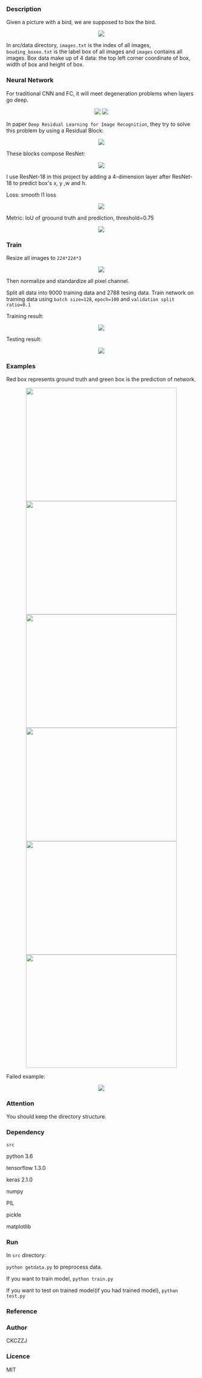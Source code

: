 ### Description

Given a picture with a bird, we are supposed to box the bird.

<div align=center><img  src="https://github.com/CKCZZJ/Image-Object-Localization/blob/master/img/before.png"/></div>

In src/data directory, ```images.txt``` is the index of all images, ```bouding_boxex.txt``` is the label box of all images and  ```images``` contains all images. Box data make up of 4 data: the top left corner coordinate of box, width of box and height of box. 



### Neural Network

For traditional CNN and FC, it will meet degeneration problems when layers go deep.

<div align="center">
<img  src="https://github.com/CKCZZJ/Image-Object-Localization/blob/master/img/degeneration1.png"/>

<img  src="https://github.com/CKCZZJ/Image-Object-Localization/blob/master/img/degeneration2.png"/>
</div>

In paper ```Deep Residual Learning for Image Recognition```, they try to solve this problem by using a Residual Block:

<div align=center><img  src="https://github.com/CKCZZJ/Image-Object-Localization/blob/master/img/ResidualBlock.png"/></div>

These blocks compose ResNet:

<div align=center><img  src="https://github.com/CKCZZJ/Image-Object-Localization/blob/master/img/ResNet.png"/></div>

I use ResNet-18 in this project by adding a 4-dimension layer after ResNet-18 to predict box's x, y ,w and h.

Loss: smooth l1 loss

<div align=center><img  src="https://github.com/CKCZZJ/Image-Object-Localization/blob/master/img/loss.png"/></div>

Metric: IoU of groound truth and prediction, threshold=0.75

<div align=center><img  src="https://github.com/CKCZZJ/Image-Object-Localization/blob/master/img/IoU.png"/></div>



### Train

Resize all images to ```224*224*3```

<div align=center><img  src="https://github.com/CKCZZJ/Image-Object-Localization/blob/master/img/after.png"/></div>

Then normalize and standardize all pixel channel.

Split all data into 9000 training data and 2788 tesing data. Train network on training data using ```batch size=128```, ```epoch=100``` and ```validation split ratio=0.1```

Training result:

<div align=center><img  src="https://github.com/CKCZZJ/Image-Object-Localization/blob/master/img/model.png"/></div>

Testing result:

<div align=center><img  src="https://github.com/CKCZZJ/Image-Object-Localization/blob/master/img/test.png"/></div>



### Examples

Red box represents ground truth and green box is the prediction of network.

<div align=center>
<img  height="300px" width="400px" src="https://github.com/CKCZZJ/Image-Object-Localization/blob/master/img/result1.png"/>
<img  height="300px" width="400px" src="https://github.com/CKCZZJ/Image-Object-Localization/blob/master/img/result2.png"/>
</div>
<div align=center>
<img   height="300px" width="400px" src="https://github.com/CKCZZJ/Image-Object-Localization/blob/master/img/result3.png"/>
<img   height="300px" width="400px" src="https://github.com/CKCZZJ/Image-Object-Localization/blob/master/img/result4.png"/>
</div>
<div align=center>
<img  height="300px" width="400px"  src="https://github.com/CKCZZJ/Image-Object-Localization/blob/master/img/result5.png"/>
<img   height="300px" width="400px" src="https://github.com/CKCZZJ/Image-Object-Localization/blob/master/img/result6.png"/>
</div>

Failed example:

<div align=center><img  src="https://github.com/CKCZZJ/Image-Object-Localization/blob/master/img/fail.png"/></div>



### Attention

You should keep the directory structure.



### Dependency

```src```

python 3.6

tensorflow 1.3.0

keras 2.1.0

numpy

PIL

pickle

matplotlib



### Run

In ```src``` directory:

```python getdata.py``` to preprocess data.

If you want to train model, ```python train.py```

If you want to test on trained model(if you had trained model), ```python test.py```



### Reference

[Deep Residual Learning for Image Recognition]: https://arxiv.org/pdf/1512.03385.pdf	"Deep Residual Learning for Image Recognition"



### Author

CKCZZJ



### Licence 

MIT